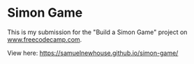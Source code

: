 # Simon Game

This is my submission for the "Build a Simon Game" project on www.freecodecamp.com.

View here: https://samuelnewhouse.github.io/simon-game/
